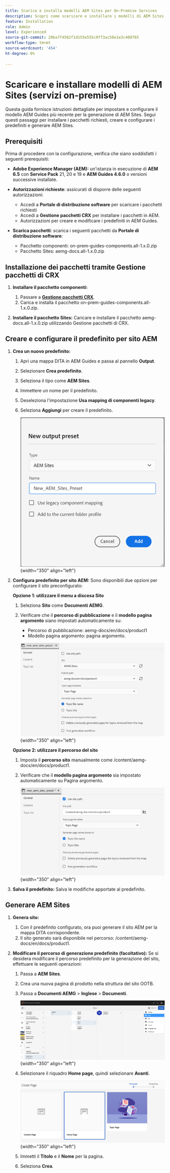 ```yaml
---
title: Scarica e installa modelli AEM Sites per On-Premise Services
description: Scopri come scaricare e installare i modelli di AEM Sites per in Prem Services
feature: Installation
role: Admin
level: Experienced
source-git-commit: 20ba7f4582f1d155e555c9ff3ac58e1e3c400765
workflow-type: tm+mt
source-wordcount: '454'
ht-degree: 0%

---
```


# Scaricare e installare modelli di AEM Sites (servizi on-premise)

Questa guida fornisce istruzioni dettagliate per impostare e configurare il modello AEM Guides più recente per la generazione di AEM Sites. Segui questi passaggi per installare i pacchetti richiesti, creare e configurare i predefiniti e generare AEM Sites.

## Prerequisiti

Prima di procedere con la configurazione, verifica che siano soddisfatti i seguenti prerequisiti:

- **Adobe Experience Manager (AEM):** un&#39;istanza in esecuzione di **AEM 6.5** con **Service Pack** 21, 20 e 19 e **AEM Guides 4.6.0** o versioni successive installate.

- **Autorizzazioni richieste**: assicurati di disporre delle seguenti autorizzazioni:

   - Accedi a **Portale di distribuzione software** per scaricare i pacchetti richiesti
   - Accedi a **Gestione pacchetti CRX** per installare i pacchetti in AEM.
   - Autorizzazioni per creare e modificare i predefiniti in AEM Guides.

- **Scarica pacchetti**: scarica i seguenti pacchetti da **Portale di distribuzione software**:

   - Pacchetto componenti: on-prem-guides-components.all-1.x.0.zip
   - Pacchetto Sites: aemg-docs.all-1.x.0.zip

## Installazione dei pacchetti tramite Gestione pacchetti di CRX

1. **Installare il pacchetto componenti:**
   1. Passare a [**Gestione pacchetti CRX**](http://&lt;tua-istanza-aem>/crx/packmgr).
   2. Carica e installa il pacchetto on-prem-guides-components.all-1.x.0.zip.

2. **Installare il pacchetto Sites:** Caricare e installare il pacchetto aemg-docs.all-1.x.0.zip utilizzando Gestione pacchetti di CRX.


## Creare e configurare il predefinito per sito AEM

1. **Crea un nuovo predefinito:**
   1. Apri una mappa DITA in AEM Guides e passa al pannello **Output**.
   2. Selezionare **Crea predefinito**.
   3. Seleziona il tipo come **AEM Sites**.
   4. Immettere un nome per il predefinito.
   5. Deseleziona l&#39;impostazione **Usa mapping di componenti legacy**.
   6. Seleziona **Aggiungi** per creare il predefinito.

      ![Finestra di dialogo Nuovo predefinito di output](/help/product-guide/knowledge-base/kb-articles/assets/publishing/new-output-preset.png){width="350" align="left"}


2. **Configura predefinito per sito AEM:** Sono disponibili due opzioni per configurare il sito preconfigurato:

   **Opzione 1: utilizzare il menu a discesa Sito**

   1. Seleziona **Sito** come **Documenti AEMG**.
   2. Verificare che il **percorso di pubblicazione** e il **modello pagina argomento** siano impostati automaticamente su:
      - Percorso di pubblicazione: aemg-docs/en/docs/product1
      - Modello pagina argomento: pagina argomento.

      ![Usa elenco a discesa del sito](/help/product-guide/knowledge-base/kb-articles/assets/publishing/use-site-dropdown.png){width="350" align="left"}

   **Opzione 2: utilizzare il percorso del sito**

   1. Imposta il **percorso sito** manualmente come /content/aemg-docs/en/docs/product1.
   2. Verificare che il **modello pagina argomento** sia impostato automaticamente su Pagina argomento.

      ![Usa percorso sito](/help/product-guide/knowledge-base/kb-articles/assets/publishing/use-site-path.png){width="350" align="left"}

3. **Salva il predefinito:** Salva le modifiche apportate al predefinito.

## Generare AEM Sites

1. **Genera sito:**
   1. Con il predefinito configurato, ora puoi generare il sito AEM per la mappa DITA corrispondente.
   2. Il sito generato sarà disponibile nel percorso: /content/aemg-docs/en/docs/product1.
2. **Modificare il percorso di generazione predefinito (facoltativo):** Se si desidera modificare il percorso predefinito per la generazione del sito, effettuare le seguenti operazioni:

   1. Passa a **AEM Sites**.
   2. Crea una nuova pagina di prodotto nella struttura del sito OOTB.
   3. Passa a **Documenti AEMG** > **Inglese** > **Documenti**.

      ![Crea pagina nella struttura del sito AEM ](/help/product-guide/knowledge-base/kb-articles/assets/publishing/create-new-page.png){width="350" align="left"}

   4. Selezionare il riquadro **Home page**, quindi selezionare **Avanti**.

      ![Seleziona riquadro pagina iniziale](/help/product-guide/knowledge-base/kb-articles/assets/publishing/home-page-tile.png){width="350" align="left"}

   5. Immetti il **Titolo** e il **Nome** per la pagina.
   6. Seleziona **Crea**.


